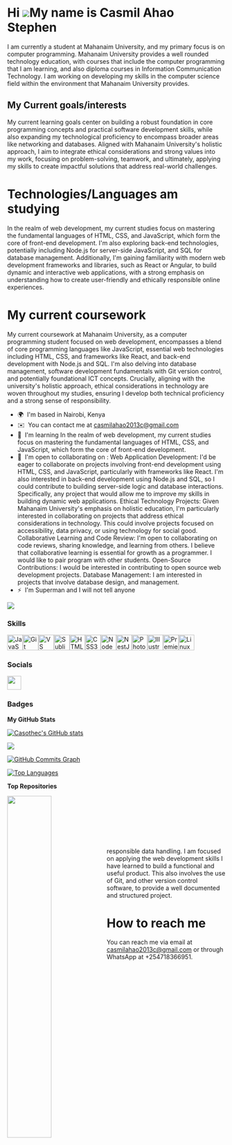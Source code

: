 Hi ![](https://user-images.githubusercontent.com/18350557/176309783-0785949b-9127-417c-8b55-ab5a4333674e.gif)My name is Casmil Ahao Stephen
===========================================================================================================================================
I am currently a student at Mahanaim University, and my primary focus is on computer programming. Mahanaim University provides a well rounded technology education, with courses that include the computer programming that I am learning, and also diploma courses in Information Communication Technology. I am working on developing my skills in the computer science field within the environment that Mahanaim University provides.

My Current goals/interests
-------------
My current learning goals center on building a robust foundation in core programming concepts and practical software development skills, while also expanding my technological proficiency to encompass broader areas like networking and databases. Aligned with Mahanaim University's holistic approach, I aim to integrate ethical considerations and strong values into my work, focusing on problem-solving, teamwork, and ultimately, applying my skills to create impactful solutions that address real-world challenges.

#  Technologies/Languages am studying 
In the realm of web development, my current studies focus on mastering the fundamental languages of HTML, CSS, and JavaScript, which form the core of front-end development. I'm also exploring back-end technologies, potentially including Node.js for server-side JavaScript, and SQL for database management. Additionally, I'm gaining familiarity with modern web development frameworks and libraries, such as React or Angular, to build dynamic and interactive web applications, with a strong emphasis on understanding how to create user-friendly and ethically responsible online experiences.

# My current coursework
My current coursework at Mahanaim University, as a computer programming student focused on web development, encompasses a blend of core programming languages like JavaScript, essential web technologies including HTML, CSS, and frameworks like React, and back-end development with Node.js and SQL. I'm also delving into database management, software development fundamentals with Git version control, and potentially foundational ICT concepts. Crucially, aligning with the university's holistic approach, ethical considerations in technology are woven throughout my studies, ensuring I develop both technical proficiency and a strong sense of responsibility.

* 🌍  I'm based in Nairobi, Kenya
* ✉️  You can contact me at [casmilahao2013c@gmail.com](mailto:casmilahao2013c@gmail.com)
* 🧠  I'm learning In the realm of web development, my current studies focus on mastering the fundamental languages of HTML, CSS, and JavaScript, which form the core of front-end development.
* 🤝  I'm open to collaborating on : Web Application Development: I'd be eager to collaborate on projects involving front-end development using HTML, CSS, and JavaScript, particularly with frameworks like React. I'm also interested in back-end development using Node.js and SQL, so I could contribute to building server-side logic and database interactions. Specifically, any project that would allow me to improve my skills in building dynamic web applications. Ethical Technology Projects: Given Mahanaim University's emphasis on holistic education, I'm particularly interested in collaborating on projects that address ethical considerations in technology. This could involve projects focused on accessibility, data privacy, or using technology for social good. Collaborative Learning and Code Review: I'm open to collaborating on code reviews, sharing knowledge, and learning from others. I believe that collaborative learning is essential for growth as a programmer. I would like to pair program with other students. Open-Source Contributions: I would be interested in contributing to open source web development projects. Database Management: I am interested in projects that involve database design, and management.
* ⚡  I'm Superman and I will not tell anyone

<a href="https://www.github.com/Casothec" target="_blank" rel="noreferrer"><img
src="https://img.shields.io/github/followers/Casothec?logo=github&style=for-the-badge&color=0891b2&labelColor=1c1917" /></a>

### Skills


<p align="left">
<a href="https://developer.mozilla.org/en-US/docs/Web/JavaScript" target="_blank" rel="noreferrer"><img src="https://raw.githubusercontent.com/danielcranney/readme-generator/main/public/icons/skills/javascript-colored.svg" width="36" height="36" alt="JavaScript" /></a><a href="https://git-scm.com/" target="_blank" rel="noreferrer"><img src="https://raw.githubusercontent.com/danielcranney/readme-generator/main/public/icons/skills/git-colored.svg" width="36" height="36" alt="Git" /></a><a href="https://code.visualstudio.com/" target="_blank" rel="noreferrer"><img src="https://raw.githubusercontent.com/danielcranney/readme-generator/main/public/icons/skills/visualstudiocode.svg" width="36" height="36" alt="VS Code" /></a><a href="https://www.sublimetext.com/index2" target="_blank" rel="noreferrer"><img src="https://raw.githubusercontent.com/danielcranney/readme-generator/main/public/icons/skills/sublimetext.svg" width="36" height="36" alt="Sublime Text" /></a><a href="https://developer.mozilla.org/en-US/docs/Glossary/HTML5" target="_blank" rel="noreferrer"><img src="https://raw.githubusercontent.com/danielcranney/readme-generator/main/public/icons/skills/html5-colored.svg" width="36" height="36" alt="HTML5" /></a><a href="https://www.w3.org/TR/CSS/#css" target="_blank" rel="noreferrer"><img src="https://raw.githubusercontent.com/danielcranney/readme-generator/main/public/icons/skills/css3-colored.svg" width="36" height="36" alt="CSS3" /></a><a href="https://nodejs.org/en/" target="_blank" rel="noreferrer"><img src="https://raw.githubusercontent.com/danielcranney/readme-generator/main/public/icons/skills/nodejs-colored.svg" width="36" height="36" alt="NodeJS" /></a><a href="https://docs.nestjs.com/" target="_blank" rel="noreferrer"><img src="https://raw.githubusercontent.com/danielcranney/readme-generator/main/public/icons/skills/nestjs-colored.svg" width="36" height="36" alt="NestJS" /></a><a href="https://www.adobe.com/uk/products/photoshop.html" target="_blank" rel="noreferrer"><img src="https://raw.githubusercontent.com/danielcranney/readme-generator/main/public/icons/skills/photoshop-colored.svg" width="36" height="36" alt="Photoshop" /></a><a href="https://www.adobe.com/uk/products/illustrator.html" target="_blank" rel="noreferrer"><img src="https://raw.githubusercontent.com/danielcranney/readme-generator/main/public/icons/skills/illustrator-colored.svg" width="36" height="36" alt="Illustrator" /></a><a href="https://www.adobe.com/uk/products/premiere.html" target="_blank" rel="noreferrer"><img src="https://raw.githubusercontent.com/danielcranney/readme-generator/main/public/icons/skills/premierepro-colored.svg" width="36" height="36" alt="Premiere Pro" /></a><a href="https://www.linux.org" target="_blank" rel="noreferrer"><img src="https://raw.githubusercontent.com/danielcranney/readme-generator/main/public/icons/skills/linux-colored.svg" width="36" height="36" alt="Linux" /></a>
</p>


### Socials

<p align="left"> <a href="https://www.github.com/Casothec" target="_blank" rel="noreferrer"> <picture> <source media="(prefers-color-scheme: dark)" srcset="https://raw.githubusercontent.com/danielcranney/readme-generator/main/public/icons/socials/github-dark.svg" /> <source media="(prefers-color-scheme: light)" srcset="https://raw.githubusercontent.com/danielcranney/readme-generator/main/public/icons/socials/github.svg" /> <img src="https://raw.githubusercontent.com/danielcranney/readme-generator/main/public/icons/socials/github.svg" width="32" height="32" /> </picture> </a></p>

### Badges

<b>My GitHub Stats</b>

<a href="http://www.github.com/Casothec"><img src="https://github-readme-stats.vercel.app/api?username=Casothec&show_icons=true&hide=&count_private=true&title_color=0891b2&text_color=ffffff&icon_color=0891b2&bg_color=1c1917&hide_border=true&show_icons=true" alt="Casothec's GitHub stats" /></a>

<a href="http://www.github.com/Casothec"><img src="https://github-readme-streak-stats.herokuapp.com/?user=Casothec&stroke=ffffff&background=1c1917&ring=0891b2&fire=0891b2&currStreakNum=ffffff&currStreakLabel=0891b2&sideNums=ffffff&sideLabels=ffffff&dates=ffffff&hide_border=true" /></a>

<a href="http://www.github.com/Casothec"><img src="https://github-readme-activity-graph.cyclic.app/graph?username=Casothec&bg_color=1c1917&color=ffffff&line=0891b2&point=ffffff&area_color=1c1917&area=true&hide_border=true&custom_title=GitHub%20Commits%20Graph" alt="GitHub Commits Graph" /></a>

<a href="https://github.com/Casothec" align="left"><img src="https://github-readme-stats.vercel.app/api/top-langs/?username=Casothec&langs_count=10&title_color=0891b2&text_color=ffffff&icon_color=0891b2&bg_color=1c1917&hide_border=true&locale=en&custom_title=Top%20%Languages" alt="Top Languages" /></a>

<b>Top Repositories</b>

<div width="100%" align="center"><a href="https://github.com/Casothec/Casmil-Ahao-Stephen" align="left"><img align="left" width="45%" src="https://github-readme-stats.vercel.app/api/pin/?username=Casothec&repo=Casmil-Ahao-Stephen&title_color=0891b2&text_color=ffffff&icon_color=0891b2&bg_color=1c1917&hide_border=true&locale=en" /></a></div><br /><br /><br /><br /><br /><br /><br />responsible data handling. I am focused on applying the web development skills I have learned to build a functional and useful product. This also involves the use of Git, and other version control software, to provide a well documented and structured project.

#  How to reach me 
You can reach me via email at casmilahao2013c@gmail.com or through WhatsApp at +254718366951.


